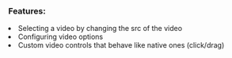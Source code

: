 <h3>Features:</h3> 
<li>Selecting a video by changing the src of the video</li>
<li>Configuring video options</li>
<li>Custom video controls that behave like native ones (click/drag)</li>
